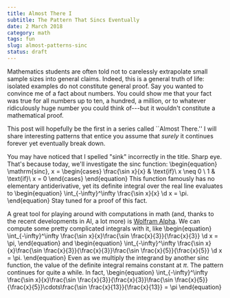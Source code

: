 ```yaml
---
title: Almost There I
subtitle: The Pattern That Sincs Eventually 
date: 2 March 2018
category: math
tags: fun
slug: almost-patterns-sinc
status: draft
---
```


Mathematics students are often told not to carelessly extrapolate small sample sizes into general claims.
Indeed, this is a general truth of life: isolated examples do not constitute general proof.
Say you wanted to convince me of a fact about numbers.
You could show me that your fact was true for all numbers up to ten, a hundred, a million, or to whatever ridiculously huge number you could think of---but it wouldn't constitute a mathematical proof.

This post will hopefully be the first in a series called ``Almost There.''
I will share interesting patterns that entice you assume that *surely* it continues forever yet eventually break down.

You may have noticed that I spelled "sink" incorrectly in the title.
Sharp eye.
That's because today, we'll investigate the $\mathrm{sinc}$ function:
\begin{equation}
	\mathrm{sinc}\, x =
	\begin{cases}
		\frac{\sin x}{x} & \text{if}\ x \neq 0 \\
		1 & \text{if}\ x = 0
	\end{cases}
\end{equation}
This function famously has no elementary antiderivative, yet its definite integral over the real line evaluates to
\begin{equation}
	\int_{-\infty}^\infty \frac{\sin x}{x} \d x = \pi.
\end{equation}
Stay tuned for a proof of this fact.

A great tool for playing around with computations in math (and, thanks to the recent developments in AI, a lot more) is [Wolfram Alpha](https://www.wolframalpha.com/).
We can compute some pretty complicated integrals with it, like
\begin{equation}
	\int_{-\infty}^\infty \frac{\sin x}{x}\frac{\sin \frac{x}{3}}{\frac{x}{3}} \d x = \pi,
\end{equation}
and
\begin{equation}
	\int_{-\infty}^\infty \frac{\sin x}{x}\frac{\sin \frac{x}{3}}{\frac{x}{3}}\frac{\sin \frac{x}{5}}{\frac{x}{5}} \d x = \pi.
\end{equation}
Even as we multiply the integrand by another $\mathrm{sinc}$ function, the value of the definite integral remains constant at $\pi$.
The pattern continues for quite a while.
In fact,
\begin{equation}
	\int_{-\infty}^\infty \frac{\sin x}{x}\frac{\sin \frac{x}{3}}{\frac{x}{3}}\frac{\sin \frac{x}{5}}{\frac{x}{5}}\cdots\frac{\sin \frac{x}{13}}{\frac{x}{13}} = \pi
\end{equation}